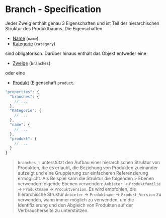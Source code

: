 # Branch - Specification

Jeder Zweig enthält genau 3 Eigenschaften und ist Teil der hierarchischen Struktur des Produktbaums.
Die Eigenschaften

* [Name](types/branches/branch/name-spec.de.md) (`name`)
* [Kategorie](types/branches/branch/category-spec.de.md) (`category`)

sind obligatorisch.
Darüber hinaus enthält das Objekt entweder eine

* [Zweige](product_tree/branches-spec.de.md) (`branches`)

oder eine

* [Produkt](types/branches/branch/product-spec.de.md) (Eigenschaft `product`.

```javascript
"properties": {
  "branches": {
    // ...
  },
  "Kategorie": {
    // ...
  },
  "name": {
    // ...
  },
  "produkt": {
    // ...
  }
}
```

> `branches_t` unterstützt den Aufbau einer hierarchischen Struktur von Produkten, die es erlaubt, die Beziehung von
> Produkten zueinander aufzeigt und eine Gruppierung zur einfacheren Referenzierung ermöglicht. Als Beispiel kann die Struktur die folgenden > Ebenen verwenden
> folgende Ebenen verwenden: `Anbieter` -> `Produktfamilie` -> `Produktname` -> `Produktversion`.
> Es wird empfohlen, die hierarchische Struktur `Anbieter` -> `Produktname` -> `Produkt_Version` zu verwenden, wann immer
> möglich zu verwenden, um die Identifizierung und den Abgleich von Produkten auf der Verbraucherseite zu unterstützen.